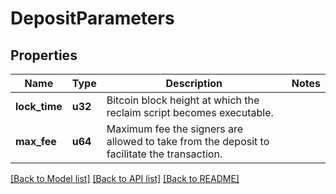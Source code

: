 # DepositParameters

## Properties

Name | Type | Description | Notes
------------ | ------------- | ------------- | -------------
**lock_time** | **u32** | Bitcoin block height at which the reclaim script becomes executable. | 
**max_fee** | **u64** | Maximum fee the signers are allowed to take from the deposit to facilitate the transaction. | 

[[Back to Model list]](../README.md#documentation-for-models) [[Back to API list]](../README.md#documentation-for-api-endpoints) [[Back to README]](../README.md)


